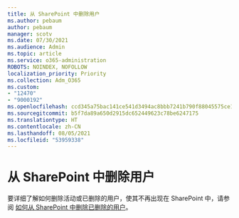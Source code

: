 ```yaml
---
title: 从 SharePoint 中删除用户
ms.author: pebaum
author: pebaum
manager: scotv
ms.date: 07/30/2021
ms.audience: Admin
ms.topic: article
ms.service: o365-administration
ROBOTS: NOINDEX, NOFOLLOW
localization_priority: Priority
ms.collection: Adm_O365
ms.custom:
- "12470"
- "9000192"
ms.openlocfilehash: ccd345a75bac141ce541d3494ac8bbb7241b790f88045575ce1fb676320150f4
ms.sourcegitcommit: b5f7da89a650d2915dc652449623c78be6247175
ms.translationtype: HT
ms.contentlocale: zh-CN
ms.lasthandoff: 08/05/2021
ms.locfileid: "53959338"
---
```

# <a name="remove-users-from-sharepoint"></a>从 SharePoint 中删除用户

要详细了解如何删除活动或已删除的用户，使其不再出现在 SharePoint 中，请参阅 [如何从 SharePoint 中删除已删除的用户](/sharepoint/remove-users)。



